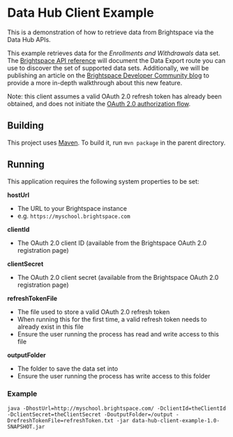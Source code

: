# Data Hub Client Example

This is a demonstration of how to retrieve data from Brightspace via the Data Hub APIs.

This example retrieves data for the *Enrollments and Withdrawals* data set. The [Brightspace API reference](http://docs.valence.desire2learn.com/reference.html) will document the Data Export route you can use to discover the set of supported data sets. Additionally, we will be publishing an article on the [Brightspace Developer Community blog](https://community.brightspace.com/devcop/blog) to provide a more in-depth walkthrough about this new feature.

Note: this client assumes a valid OAuth 2.0 refresh token has already been obtained, and does not initiate the [OAuth 2.0 authorization flow](https://tools.ietf.org/html/rfc6749#section-4).

## Building

This project uses [Maven](https://maven.apache.org/). To build it, run `mvn package` in the parent directory.

## Running

This application requires the following system properties to be set:

**hostUrl**

* The URL to your Brightspace instance
* e.g. `https://myschool.brightspace.com`

**clientId**

* The OAuth 2.0 client ID (available from the Brightspace OAuth 2.0 registration page)

**clientSecret**

* The OAuth 2.0 client secret (available from the Brightspace OAuth 2.0 registration page)

**refreshTokenFile**

* The file used to store a valid OAuth 2.0 refresh token
* When running this for the first time, a valid refresh token needs to already exist in this file
* Ensure the user running the process has read and write access to this file

**outputFolder**

* The folder to save the data set into
* Ensure the user running the process has write access to this folder

### Example

	java -DhostUrl=http://myschool.brightspace.com/ -DclientId=theClientId -DclientSecret=theClientSecret -DoutputFolder=/output -DrefreshTokenFile=refreshToken.txt -jar data-hub-client-example-1.0-SNAPSHOT.jar

